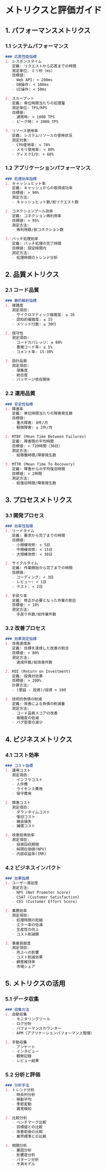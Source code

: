 # メトリクスと評価ガイド

## 1. パフォーマンスメトリクス

### 1.1 システムパフォーマンス
```markdown
### 応答性能指標
1. レスポンスタイム
   定義: リクエストから応答までの時間
   測定単位: ミリ秒（ms）
   目標値:
   - Web API: < 200ms
   - DB操作: < 100ms
   - UI操作: < 50ms

2. スループット
   定義: 単位時間当たりの処理量
   測定単位: TPS/RPS
   目標値:
   - 通常時: > 1000 TPS
   - ピーク時: > 2000 TPS

3. リソース使用率
   定義: システムリソースの使用状況
   測定対象:
   - CPU使用率: < 70%
   - メモリ使用率: < 80%
   - ディスクI/O: < 60%
```

### 1.2 アプリケーションパフォーマンス
```markdown
### 処理効率指標
1. キャッシュヒット率
   定義: キャッシュからの取得成功率
   目標値: > 90%
   測定方法:
   - キャッシュヒット数/総リクエスト数

2. コネクションプール効率
   定義: コネクション再利用率
   目標値: > 95%
   測定方法:
   - 再利用数/総コネクション数

3. バッチ処理効率
   定義: バッチ処理の完了時間
   目標値: 設定時間内
   測定方法:
   - 処理時間のトレンド分析
```

## 2. 品質メトリクス

### 2.1 コード品質
```markdown
### 静的解析指標
1. 複雑度
   測定項目:
   - サイクロマティック複雑度: ≤ 10
   - 認知的複雑度: ≤ 15
   - メソッド行数: ≤ 30行

2. 保守性
   測定項目:
   - コードカバレッジ: ≥ 80%
   - 重複コード率: ≤ 5%
   - コメント率: 15-30%

3. 設計品質
   測定項目:
   - 凝集度
   - 結合度
   - パッケージ依存関係
```

### 2.2 運用品質
```markdown
### 安定性指標
1. 障害率
   定義: 単位時間当たりの障害発生数
   目標値: 
   - 重大障害: 0件/月
   - 軽微障害: ≤ 2件/月

2. MTBF (Mean Time Between Failures)
   定義: 障害間の平均時間
   目標値: > 720時間（30日）
   測定方法:
   - 総稼働時間/障害発生数

3. MTTR (Mean Time To Recovery)
   定義: 障害からの平均復旧時間
   目標値: < 2時間
   測定方法:
   - 総復旧時間/障害発生数
```

## 3. プロセスメトリクス

### 3.1 開発プロセス
```markdown
### 効率性指標
1. リードタイム
   定義: 要求から完了までの時間
   目標値: 
   - 小規模改修: < 5日
   - 中規模改修: < 15日
   - 大規模改修: < 30日

2. サイクルタイム
   定義: 作業開始から完了までの時間
   目標値:
   - コーディング: < 3日
   - レビュー: < 1日
   - テスト: < 2日

3. 手戻り率
   定義: 修正が必要となった作業の割合
   目標値: < 10%
   測定方法:
   - 手戻り件数/総作業件数
```

### 3.2 改善プロセス
```markdown
### 効果測定指標
1. 改善達成率
   定義: 目標を達成した改善の割合
   目標値: > 80%
   測定方法:
   - 達成件数/総改善件数

2. ROI (Return on Investment)
   定義: 投資対効果
   目標値: > 200%
   計算方法:
   - (便益 - 投資)/投資 × 100

3. 技術的負債の削減
   定義: 改善による負債の削減量
   測定方法:
   - コード品質スコアの改善
   - 複雑度の低減
   - バグ密度の減少
```

## 4. ビジネスメトリクス

### 4.1 コスト効率
```markdown
### コスト指標
1. 運用コスト
   測定項目:
   - インフラコスト
   - 人件費
   - ライセンス費用
   - 保守費用

2. 障害コスト
   測定項目:
   - ダウンタイムコスト
   - 復旧コスト
   - 機会損失
   - 補償コスト

3. 改善投資効率
   測定項目:
   - 投資回収期間
   - 純現在価値(NPV)
   - 内部収益率(IRR)
```

### 4.2 ビジネスインパクト
```markdown
### 効果指標
1. ユーザー満足度
   測定方法:
   - NPS (Net Promoter Score)
   - CSAT (Customer Satisfaction)
   - CES (Customer Effort Score)

2. 業務効率
   測定項目:
   - 処理時間の短縮
   - エラー率の低減
   - 生産性の向上
   - コスト削減額

3. 事業貢献度
   測定項目:
   - 売上への影響
   - コスト削減効果
   - 顧客維持率
   - 市場シェア
```

## 5. メトリクスの活用

### 5.1 データ収集
```markdown
### 収集方法
1. 自動収集
   - モニタリングツール
   - ログ分析
   - パフォーマンスカウンター
   - APM（アプリケーションパフォーマンス管理）

2. 手動収集
   - アンケート
   - インタビュー
   - 観察記録
   - レビュー結果
```

### 5.2 分析と評価
```markdown
### 分析手法
1. トレンド分析
   - 時系列分析
   - 移動平均
   - 季節変動
   - 異常検知

2. 比較分析
   - ベンチマーク比較
   - 目標値との比較
   - 改善前後の比較
   - 業界標準との比較

3. 相関分析
   - 要因分析
   - 影響度分析
   - パターン分析
   - 予測モデル